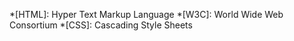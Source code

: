 


*[HTML]: Hyper Text Markup Language
*[W3C]: World Wide Web Consortium
*[CSS]: Cascading Style Sheets